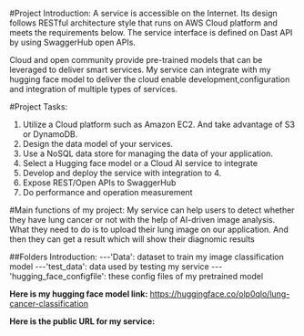 #Project Introduction:
A service is accessible on the Internet. Its design follows RESTful architecture style that runs on AWS Cloud platform and meets the requirements below. The service interface is defined on Dast API by using SwaggerHub open APIs.

Cloud and open community provide pre-trained models that can be leveraged to deliver smart services. My service can integrate with my hugging face model to deliver the cloud enable development,configuration and integration of multiple types of services.

#Project Tasks:
1. Utilize a Cloud platform such as Amazon EC2. And take advantage of S3 or DynamoDB.
2. Design the data model of your services.
3. Use a NoSQL data store for managing the data of your application.
4. Select a Hugging face model or a Cloud AI service to integrate
5. Develop and deploy the service with integration to 4.
6. Expose REST/Open APIs to SwaggerHub
7. Do performance and operation measurement


#Main functions of my project:
My service can help users to detect whether they have lung cancer or not with the help of AI-driven image analysis. What they need to do is to upload their lung image on our application. And then they can get a result which will show their diagnomic results

##Folders Introduction:
---'Data': dataset to train my image classification model
---'test_data': data used by testing my service
---'hugging_face_configfile': these config files of my pretrained model

**Here is my hugging face model link:**
https://huggingface.co/olp0qlo/lung-cancer-classification

**Here is the public URL for my service:**

